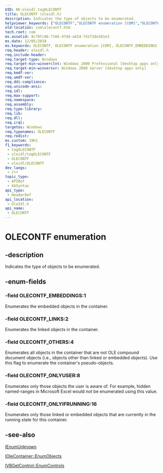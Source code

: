```yaml
---
UID: NE:oleidl.tagOLECONTF
title: OLECONTF (oleidl.h)
description: Indicates the type of objects to be enumerated.
helpviewer_keywords: ["OLECONTF","OLECONTF enumeration [COM]","OLECONTF_EMBEDDINGS","OLECONTF_LINKS","OLECONTF_ONLYIFRUNNING","OLECONTF_ONLYUSER","OLECONTF_OTHERS","_ole_OLECONTF","com.olecontf","oleidl/OLECONTF","oleidl/OLECONTF_EMBEDDINGS","oleidl/OLECONTF_LINKS","oleidl/OLECONTF_ONLYIFRUNNING","oleidl/OLECONTF_ONLYUSER","oleidl/OLECONTF_OTHERS"]
old-location: com\olecontf.htm
tech.root: com
ms.assetid: 9c70fc86-7166-47dd-a424-741f18e381e3
ms.date: 12/05/2018
ms.keywords: OLECONTF, OLECONTF enumeration [COM], OLECONTF_EMBEDDINGS, OLECONTF_LINKS, OLECONTF_ONLYIFRUNNING, OLECONTF_ONLYUSER, OLECONTF_OTHERS, _ole_OLECONTF, com.olecontf, oleidl/OLECONTF, oleidl/OLECONTF_EMBEDDINGS, oleidl/OLECONTF_LINKS, oleidl/OLECONTF_ONLYIFRUNNING, oleidl/OLECONTF_ONLYUSER, oleidl/OLECONTF_OTHERS
req.header: oleidl.h
req.include-header: 
req.target-type: Windows
req.target-min-winverclnt: Windows 2000 Professional [desktop apps only]
req.target-min-winversvr: Windows 2000 Server [desktop apps only]
req.kmdf-ver: 
req.umdf-ver: 
req.ddi-compliance: 
req.unicode-ansi: 
req.idl: 
req.max-support: 
req.namespace: 
req.assembly: 
req.type-library: 
req.lib: 
req.dll: 
req.irql: 
targetos: Windows
req.typenames: OLECONTF
req.redist: 
ms.custom: 19H1
f1_keywords:
 - tagOLECONTF
 - oleidl/tagOLECONTF
 - OLECONTF
 - oleidl/OLECONTF
dev_langs:
 - c++
topic_type:
 - APIRef
 - kbSyntax
api_type:
 - HeaderDef
api_location:
 - OleIdl.h
api_name:
 - OLECONTF
---
```


# OLECONTF enumeration


## -description

Indicates the type of objects 
    to be enumerated.

## -enum-fields

### -field OLECONTF_EMBEDDINGS:1

Enumerates the embedded objects in the container.

### -field OLECONTF_LINKS:2

Enumerates the linked objects in the container.

### -field OLECONTF_OTHERS:4

Enumerates all objects in the container that are not OLE compound document objects (i.e., objects other than 
       linked or embedded objects). Use this flag to enumerate the container's pseudo-objects.

### -field OLECONTF_ONLYUSER:8

Enumerates only those objects the user is aware of. For example, hidden named-ranges in Microsoft Excel would 
       not be enumerated using this value.

### -field OLECONTF_ONLYIFRUNNING:16

Enumerates only those linked or embedded objects that are currently in the running state for this 
       container.

## -see-also

<a href="/windows/desktop/api/objidl/nn-objidl-ienumunknown">IEnumUnknown</a>



<a href="/windows/desktop/api/oleidl/nf-oleidl-iolecontainer-enumobjects">IOleContainer::EnumObjects</a>



<a href="/windows/desktop/api/vbinterf/nf-vbinterf-ivbgetcontrol-enumcontrols">IVBGetControl::EnumControls</a>
